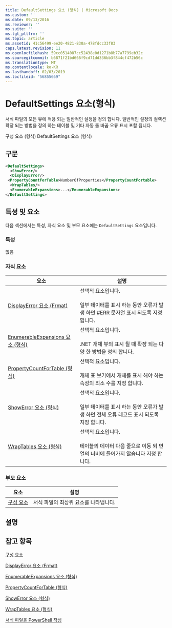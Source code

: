 ```yaml
---
title: DefaultSettings 요소 (형식) | Microsoft Docs
ms.custom: ''
ms.date: 09/13/2016
ms.reviewer: ''
ms.suite: ''
ms.tgt_pltfrm: ''
ms.topic: article
ms.assetid: 41c56499-ee20-4821-830a-478fdcc33f83
caps.latest.revision: 11
ms.openlocfilehash: 59cc0514087cc52438e0d1271b8b77a7799eb32c
ms.sourcegitcommit: b6871f21bd666f9cd71dd336bb3f844cf472b56c
ms.translationtype: MT
ms.contentlocale: ko-KR
ms.lasthandoff: 02/03/2019
ms.locfileid: "56855669"
---
```

# <a name="defaultsettings-element-format"></a>DefaultSettings 요소(형식)

서식 파일의 모든 뷰에 적용 되는 일반적인 설정을 정의 합니다. 일반적인 설정의 컬렉션 확장 되는 방법을 정의 하는 테이블 및 기타 자동 줄 바꿈 오류 표시 포함 됩니다.

구성 요소 (형식) DefaultSettings 요소 (형식)

## <a name="syntax"></a>구문

```xml
<DefaultSettings>
  <ShowError/>
  <DisplayError/>
 <PropertyCountForTable>NumberOfProperties</PropertyCountFortable>
  <WrapTables/>
  <EnumerableExpansions>...</EnumerableExpansions>
</DefaultSettings>
```

## <a name="attributes-and-elements"></a>특성 및 요소

다음 섹션에서는 특성, 자식 요소 및 부모 요소에는 `DefaultSettings` 요소입니다.

### <a name="attributes"></a>특성

없음

### <a name="child-elements"></a>자식 요소

|요소|설명|
|-------------|-----------------|
|[DisplayError 요소 (Frmat)](./displayerror-element-format.md)|선택적 요소입니다.<br /><br /> 일부 데이터를 표시 하는 동안 오류가 발생 하면 #ERR 문자열 표시 되도록 지정 합니다.|
|[EnumerableExpansions 요소 (형식)](./enumerableexpansions-element-format.md)|선택적 요소입니다.<br /><br /> .NET 개체 뷰의 표시 될 때 확장 되는 다양 한 방법을 정의 합니다.|
|[PropertyCountForTable (형식)](./propertycountfortable-element-format.md)|선택적 요소입니다.<br /><br /> 개체 표 보기에서 개체를 표시 해야 하는 속성의 최소 수를 지정 합니다.|
|[ShowError 요소 (형식)](./showerror-element-format.md)|선택적 요소입니다.<br /><br /> 일부 데이터를 표시 하는 동안 오류가 발생 하면 전체 오류 레코드 표시 되도록 지정 합니다.|
|[WrapTables 요소 (형식)](./wraptables-element-format.md)|선택적 요소입니다.<br /><br /> 테이블의 데이터 다음 줄으로 이동 되 면 열의 너비에 들어가지 않습니다 지정 합니다.|

### <a name="parent-elements"></a>부모 요소

|요소|설명|
|-------------|-----------------|
|[구성 요소](./configuration-element-format.md)|서식 파일의 최상위 요소를 나타냅니다.|

## <a name="remarks"></a>설명

## <a name="see-also"></a>참고 항목

[구성 요소](./configuration-element-format.md)

[DisplayError 요소 (Frmat)](./displayerror-element-format.md)

[EnumerableExpansions 요소 (형식)](./enumerableexpansions-element-format.md)

[PropertyCountForTable (형식)](./propertycountfortable-element-format.md)

[ShowError 요소 (형식)](./showerror-element-format.md)

[WrapTables 요소 (형식)](./wraptables-element-format.md)

[서식 파일을 PowerShell 작성](./writing-a-powershell-formatting-file.md)
